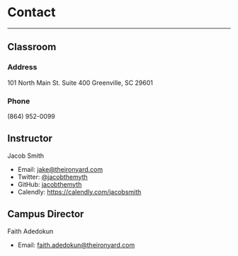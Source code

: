 # Contact

* * *

## Classroom

### Address
101 North Main St.
Suite 400
Greenville, SC 29601

### Phone
(864) 952-0099

## Instructor
Jacob Smith

- Email: jake@theironyard.com
- Twitter: [@jacobthemyth](http://twitter.com/jacobthemyth)
- GitHub: [jacobthemyth](http://github.com/jacobthemyth)
- Calendly: https://calendly.com/jacobsmith

## Campus Director
Faith Adedokun

- Email: faith.adedokun@theironyard.com
